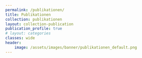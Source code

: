 ```yaml
---
permalink: /publikationen/
title: Publikationen
collection: publikationen
layout: collection-publication
publication_profile: true
# layout: categories
classes: wide
header:
    image: /assets/images/banner/publikationen_default.png
---
```









